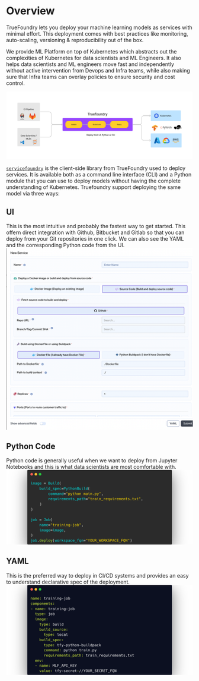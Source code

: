 # Overview

TrueFoundry lets you deploy your machine learning models as services with minimal effort. This deployment comes with best practices like monitoring, auto-scaling, versioning & reproducibility out of the box.

We provide ML Platform on top of Kubernetes which abstracts out the complexities of Kubernetes for data scientists and ML Engineers. It also helps data scientists and ML engineers move fast and independently without active intervention from Devops and Infra teams, while also making sure that Infra teams can overlay policies to ensure security and cost control. 

![Deployment Overview](../assets/deploy_overview.png)


[`servicefoundry`](https://pypi.org/project/servicefoundry/) is the client-side library from TrueFoundry used to deploy services. It is available both as a command line interface (CLI) and a Python module that you can use to deploy models without having the complete understanding of Kubernetes. Truefoundry support deploying the same model via three ways:

## UI 
This is the most intuitive and probably the fastest way to get started. This offern direct integration with Github, Bitbucket and Gitlab so that you can deploy from your Git repositories in one click. We can also see the YAML and the corresponding Python code from the UI. 
![Deploy from UI](../assets/overview-ui.png)

## Python Code
Python code is generally useful when we want to deploy from Jupyter Notebooks and this is what data scientists are most comfortable with. 
![Deploy with Python Code](../assets/overview-code.png)

## YAML
This is the preferred way to deploy in CI/CD systems and provides an easy to understand declarative spec of the deployment. 
![Deploy with YAML](../assets/overview-yaml.png)
